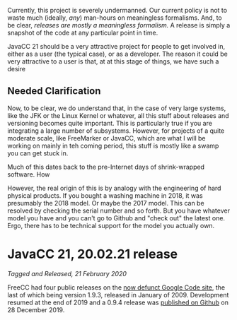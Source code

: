 Currently, this project is severely undermanned. Our current policy is not to waste much (ideally, *any*) man-hours on meaningless formalisms. And, to be clear, *releases are mostly a meaningless formalism.* A release is simply a snapshot of the code at any particular point in time.

JavaCC 21 should be a very attractive project for people to get involved in, either as a user (the typical case), or as a developer. The reason it could be very attractive to a user is that, at at this stage of things, we have such a desire 


## Needed Clarification

Now, to be clear, we do understand that, in the case of very large systems, like the JFK or the Linux Kernel or whatever, all this stuff about releases and versioning becomes quite important. This is particularly true if you are integrating a large number of subsystems. However, for projects of a quite moderate scale, like FreeMarker or JavaCC, which are what I will be working on mainly in teh coming period, this stuff is mostly like a swamp you can get stuck in.

Much of this dates back to the pre-Internet days of shrink-wrapped software. How

However, the real origin of this is by analogy with the engineering of hard physical products. If you bought a washing machine in 2018, it was presumably the 2018 model. Or maybe the 2017 model. This can be resolved by checking the serial number and so forth. But you have whatever model you have and you can't go to Github and "check out" the latest one. Ergo, there has to be technical support for the model you actually own.



# JavaCC 21, 20.02.21 release

*Tagged and Released, 21 February 2020*

FreeCC had four public releases on the [now defunct Google Code site](https://code.google.com/archive/p/freecc/), the last of which being version 1.9.3, released in January of 2009. Development resumed at the end of 2019 and a 0.9.4 release was [published on Github](https://github.com/revusky/freecc/releases) on 28 December 2019.


